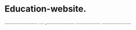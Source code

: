 # Education-website.
...........................
....
,.......................
....................
........................
